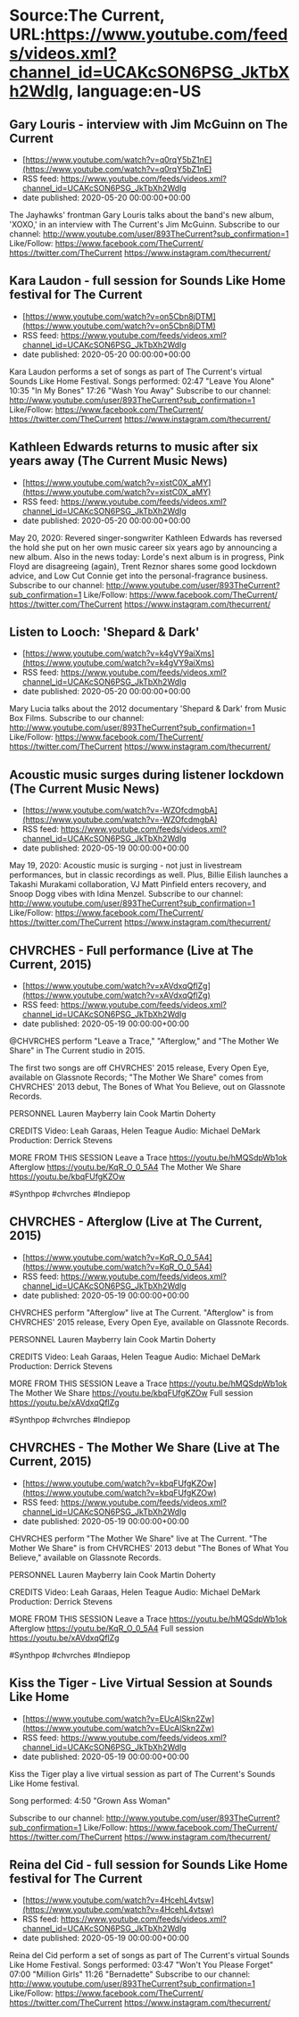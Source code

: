 # Source:The Current, URL:https://www.youtube.com/feeds/videos.xml?channel_id=UCAKcSON6PSG_JkTbXh2WdIg, language:en-US

## Gary Louris - interview with Jim McGuinn on The Current
 - [https://www.youtube.com/watch?v=q0rqY5bZ1nE](https://www.youtube.com/watch?v=q0rqY5bZ1nE)
 - RSS feed: https://www.youtube.com/feeds/videos.xml?channel_id=UCAKcSON6PSG_JkTbXh2WdIg
 - date published: 2020-05-20 00:00:00+00:00

The Jayhawks' frontman Gary Louris talks about the band's new album, 'XOXO,' in an interview with The Current's Jim McGuinn.
Subscribe to our channel:
http://www.youtube.com/user/893TheCurrent?sub_confirmation=1
Like/Follow:
https://www.facebook.com/TheCurrent/
https://twitter.com/TheCurrent
https://www.instagram.com/thecurrent/

## Kara Laudon - full session for Sounds Like Home festival for The Current
 - [https://www.youtube.com/watch?v=on5Cbn8jDTM](https://www.youtube.com/watch?v=on5Cbn8jDTM)
 - RSS feed: https://www.youtube.com/feeds/videos.xml?channel_id=UCAKcSON6PSG_JkTbXh2WdIg
 - date published: 2020-05-20 00:00:00+00:00

Kara Laudon performs a set of songs as part of The Current's virtual Sounds Like Home Festival.
Songs performed:
02:47 "Leave You Alone"
10:35 "In My Bones"
17:26 "Wash You Away"
Subscribe to our channel:
http://www.youtube.com/user/893TheCurrent?sub_confirmation=1
Like/Follow:
https://www.facebook.com/TheCurrent/
https://twitter.com/TheCurrent
https://www.instagram.com/thecurrent/

## Kathleen Edwards returns to music after six years away (The Current Music News)
 - [https://www.youtube.com/watch?v=xistC0X_aMY](https://www.youtube.com/watch?v=xistC0X_aMY)
 - RSS feed: https://www.youtube.com/feeds/videos.xml?channel_id=UCAKcSON6PSG_JkTbXh2WdIg
 - date published: 2020-05-20 00:00:00+00:00

May 20, 2020: Revered singer-songwriter Kathleen Edwards has reversed the hold she put on her own music career six years ago by announcing a new album. Also in the news today: Lorde's next album is in progress, Pink Floyd are disagreeing (again), Trent Reznor shares some good lockdown advice, and Low Cut Connie get into the personal-fragrance business.
Subscribe to our channel:
http://www.youtube.com/user/893TheCurrent?sub_confirmation=1
Like/Follow:
https://www.facebook.com/TheCurrent/
https://twitter.com/TheCurrent
https://www.instagram.com/thecurrent/

## Listen to Looch: 'Shepard & Dark'
 - [https://www.youtube.com/watch?v=k4gVY9aiXms](https://www.youtube.com/watch?v=k4gVY9aiXms)
 - RSS feed: https://www.youtube.com/feeds/videos.xml?channel_id=UCAKcSON6PSG_JkTbXh2WdIg
 - date published: 2020-05-20 00:00:00+00:00

Mary Lucia talks about the 2012 documentary 'Shepard & Dark' from Music Box Films.
Subscribe to our channel:
http://www.youtube.com/user/893TheCurrent?sub_confirmation=1
Like/Follow:
https://www.facebook.com/TheCurrent/
https://twitter.com/TheCurrent
https://www.instagram.com/thecurrent/

## Acoustic music surges during listener lockdown (The Current Music News)
 - [https://www.youtube.com/watch?v=-WZOfcdmgbA](https://www.youtube.com/watch?v=-WZOfcdmgbA)
 - RSS feed: https://www.youtube.com/feeds/videos.xml?channel_id=UCAKcSON6PSG_JkTbXh2WdIg
 - date published: 2020-05-19 00:00:00+00:00

May 19, 2020: Acoustic music is surging - not just in livestream performances, but in classic recordings as well. Plus, Billie Eilish launches a Takashi Murakami collaboration, VJ Matt Pinfield enters recovery, and Snoop Dogg vibes with Idina Menzel.
Subscribe to our channel:
http://www.youtube.com/user/893TheCurrent?sub_confirmation=1
Like/Follow:
https://www.facebook.com/TheCurrent/
https://twitter.com/TheCurrent
https://www.instagram.com/thecurrent/

## CHVRCHES  - Full performance (Live at The Current, 2015)
 - [https://www.youtube.com/watch?v=xAVdxqQflZg](https://www.youtube.com/watch?v=xAVdxqQflZg)
 - RSS feed: https://www.youtube.com/feeds/videos.xml?channel_id=UCAKcSON6PSG_JkTbXh2WdIg
 - date published: 2020-05-19 00:00:00+00:00

@CHVRCHES  perform "Leave a Trace," "Afterglow," and "The Mother We Share" in The Current studio in 2015.

The first two songs are off CHVRCHES' 2015 release, Every Open Eye, available on Glassnote Records; "The Mother We Share" comes from CHVRCHES' 2013 debut, The Bones of What You Believe, out on Glassnote Records.

PERSONNEL
Lauren Mayberry
Iain Cook
Martin Doherty

CREDITS
Video: Leah Garaas, Helen Teague
Audio: Michael DeMark
Production: Derrick Stevens

MORE FROM THIS SESSION
Leave a Trace https://youtu.be/hMQSdpWb1ok
Afterglow https://youtu.be/KqR_O_0_5A4
The Mother We Share https://youtu.be/kbqFUfgKZOw

#Synthpop #chvrches #Indiepop

## CHVRCHES - Afterglow (Live at The Current, 2015)
 - [https://www.youtube.com/watch?v=KqR_O_0_5A4](https://www.youtube.com/watch?v=KqR_O_0_5A4)
 - RSS feed: https://www.youtube.com/feeds/videos.xml?channel_id=UCAKcSON6PSG_JkTbXh2WdIg
 - date published: 2020-05-19 00:00:00+00:00

CHVRCHES perform "Afterglow" live at The Current. "Afterglow" is from CHVRCHES' 2015 release, Every Open Eye, available on Glassnote Records.

PERSONNEL
Lauren Mayberry
Iain Cook
Martin Doherty

CREDITS
Video: Leah Garaas, Helen Teague
Audio: Michael DeMark
Production: Derrick Stevens

MORE FROM THIS SESSION
Leave a Trace https://youtu.be/hMQSdpWb1ok
The Mother We Share https://youtu.be/kbqFUfgKZOw
Full session https://youtu.be/xAVdxqQflZg

#Synthpop #chvrches #Indiepop

## CHVRCHES - The Mother We Share (Live at The Current, 2015)
 - [https://www.youtube.com/watch?v=kbqFUfgKZOw](https://www.youtube.com/watch?v=kbqFUfgKZOw)
 - RSS feed: https://www.youtube.com/feeds/videos.xml?channel_id=UCAKcSON6PSG_JkTbXh2WdIg
 - date published: 2020-05-19 00:00:00+00:00

CHVRCHES perform "The Mother We Share" live at The Current. "The Mother We Share" is from CHVRCHES' 2013 debut "The Bones of What You Believe," available on Glassnote Records.


PERSONNEL
Lauren Mayberry
Iain Cook
Martin Doherty

CREDITS
Video: Leah Garaas, Helen Teague
Audio: Michael DeMark
Production: Derrick Stevens


MORE FROM THIS SESSION
Leave a Trace https://youtu.be/hMQSdpWb1ok
Afterglow https://youtu.be/KqR_O_0_5A4
Full session https://youtu.be/xAVdxqQflZg

#Synthpop #chvrches #Indiepop

## Kiss the Tiger - Live Virtual Session at Sounds Like Home
 - [https://www.youtube.com/watch?v=EUcAlSkn2Zw](https://www.youtube.com/watch?v=EUcAlSkn2Zw)
 - RSS feed: https://www.youtube.com/feeds/videos.xml?channel_id=UCAKcSON6PSG_JkTbXh2WdIg
 - date published: 2020-05-19 00:00:00+00:00

Kiss the Tiger play a live virtual session as part of The Current's Sounds Like Home festival.

Song performed:
4:50 "Grown Ass Woman"

Subscribe to our channel:
http://www.youtube.com/user/893TheCurrent?sub_confirmation=1
Like/Follow:
https://www.facebook.com/TheCurrent/
https://twitter.com/TheCurrent
https://www.instagram.com/thecurrent/

## Reina del Cid - full session for Sounds Like Home festival for The Current
 - [https://www.youtube.com/watch?v=4HcehL4vtsw](https://www.youtube.com/watch?v=4HcehL4vtsw)
 - RSS feed: https://www.youtube.com/feeds/videos.xml?channel_id=UCAKcSON6PSG_JkTbXh2WdIg
 - date published: 2020-05-19 00:00:00+00:00

Reina del Cid perform a set of songs as part of The Current's virtual Sounds Like Home Festival.
Songs performed:
03:47 "Won't You Please Forget"
07:00 "Million Girls"
11:26 "Bernadette"
Subscribe to our channel:
http://www.youtube.com/user/893TheCurrent?sub_confirmation=1
Like/Follow:
https://www.facebook.com/TheCurrent/
https://twitter.com/TheCurrent
https://www.instagram.com/thecurrent/

